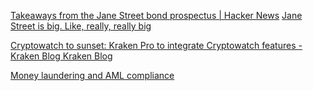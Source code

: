 
[Takeaways from the Jane Street bond prospectus | Hacker News](https://news.ycombinator.com/item?id=40220722)
[Jane Street is big. Like, really, really big](https://www.ft.com/content/54671865-4c7f-4692-a879-867ef68f0bde)

[Cryptowatch to sunset: Kraken Pro to integrate Cryptowatch features - Kraken Blog Kraken Blog](https://blog.kraken.com/product/cryptowatch-to-sunset-kraken-pro-to-integrate-cryptowatch-features)

[Money laundering and AML compliance](https://www.bitsaboutmoney.com/archive/money-laundering-and-aml-compliance/?ref=bits-about-money-newsletter)

